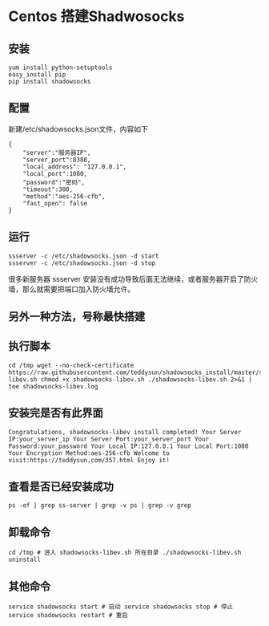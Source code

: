 # Centos 搭建Shadwosocks



## 安装

```
yum install python-setuptools
easy_install pip
pip install shadowsocks
```

## 配置

新建/etc/shadowsocks.json文件，内容如下

```
{
    "server":"服务器IP",
    "server_port":8388,
    "local_address": "127.0.0.1",
    "local_port":1080,
    "password":"密码",
    "timeout":300,
    "method":"aes-256-cfb",
    "fast_open": false
}
```

## 运行

```
ssserver -c /etc/shadowsocks.json -d start
ssserver -c /etc/shadowsocks.json -d stop
```
很多新服务器 ssserver 安装没有成功导致后面无法继续，或者服务器开启了防火墙，那么就需要把端口加入防火墙允许。


## 另外一种方法，号称最快搭建

## 执行脚本

```
cd /tmp wget --no-check-certificate https://raw.githubusercontent.com/teddysun/shadowsocks_install/master/shadowsocks-libev.sh chmod +x shadowsocks-libev.sh ./shadowsocks-libev.sh 2>&1 | tee shadowsocks-libev.log
```

## 安装完是否有此界面

```
Congratulations, shadowsocks-libev install completed! Your Server IP:your_server_ip Your Server Port:your_server_port Your Password:your_password Your Local IP:127.0.0.1 Your Local Port:1080 Your Encryption Method:aes-256-cfb Welcome to visit:https://teddysun.com/357.html Enjoy it!
```


## 查看是否已经安装成功

```
ps -ef | grep ss-server | grep -v ps | grep -v grep
```
## 卸载命令

```
cd /tmp # 进入 shadowsocks-libev.sh 所在目录 ./shadowsocks-libev.sh uninstall
```

## 其他命令
```
service shadowsocks start # 启动 service shadowsocks stop # 停止 service shadowsocks restart # 重启
````